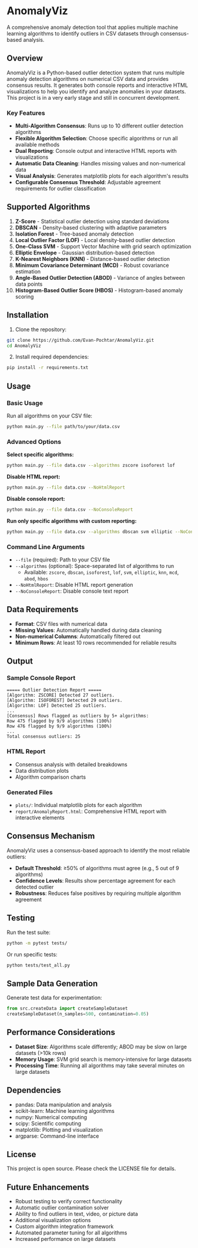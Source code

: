 # AnomalyViz

A comprehensive anomaly detection tool that applies multiple machine learning algorithms to identify outliers in CSV datasets through consensus-based analysis.

## Overview

AnomalyViz is a Python-based outlier detection system that runs multiple anomaly detection algorithms on numerical CSV data and provides consensus results. It generates both console reports and interactive HTML visualizations to help you identify and analyze anomalies in your datasets. This project is in a very early stage and still in concurrent development.

### Key Features

- **Multi-Algorithm Consensus**: Runs up to 10 different outlier detection algorithms
- **Flexible Algorithm Selection**: Choose specific algorithms or run all available methods
- **Dual Reporting**: Console output and interactive HTML reports with visualizations
- **Automatic Data Cleaning**: Handles missing values and non-numerical data
- **Visual Analysis**: Generates matplotlib plots for each algorithm's results
- **Configurable Consensus Threshold**: Adjustable agreement requirements for outlier classification

## Supported Algorithms

1. **Z-Score** - Statistical outlier detection using standard deviations
2. **DBSCAN** - Density-based clustering with adaptive parameters
3. **Isolation Forest** - Tree-based anomaly detection
4. **Local Outlier Factor (LOF)** - Local density-based outlier detection
5. **One-Class SVM** - Support Vector Machine with grid search optimization
6. **Elliptic Envelope** - Gaussian distribution-based detection
7. **K-Nearest Neighbors (KNN)** - Distance-based outlier detection
8. **Minimum Covariance Determinant (MCD)** - Robust covariance estimation
9. **Angle-Based Outlier Detection (ABOD)** - Variance of angles between data points
10. **Histogram-Based Outlier Score (HBOS)** - Histogram-based anomaly scoring

## Installation

1. Clone the repository:
```bash
git clone https://github.com/Evan-Pochtar/AnomalyViz.git
cd AnomalyViz
```

2. Install required dependencies:
```bash
pip install -r requirements.txt
```

## Usage

### Basic Usage

Run all algorithms on your CSV file:
```bash
python main.py --file path/to/your/data.csv
```

### Advanced Options

**Select specific algorithms:**
```bash
python main.py --file data.csv --algorithms zscore isoforest lof
```

**Disable HTML report:**
```bash
python main.py --file data.csv --NoHtmlReport
```

**Disable console report:**
```bash
python main.py --file data.csv --NoConsoleReport
```

**Run only specific algorithms with custom reporting:**
```bash
python main.py --file data.csv --algorithms dbscan svm elliptic --NoConsoleReport
```

### Command Line Arguments

- `--file` (required): Path to your CSV file
- `--algorithms` (optional): Space-separated list of algorithms to run
  - Available: `zscore`, `dbscan`, `isoforest`, `lof`, `svm`, `elliptic`, `knn`, `mcd`, `abod`, `hbos`
- `--NoHtmlReport`: Disable HTML report generation
- `--NoConsoleReport`: Disable console text report

## Data Requirements

- **Format**: CSV files with numerical data
- **Missing Values**: Automatically handled during data cleaning
- **Non-numerical Columns**: Automatically filtered out
- **Minimum Rows**: At least 10 rows recommended for reliable results

## Output

### Sample Console Report
```
===== Outlier Detection Report =====
[Algorithm: ZSCORE] Detected 27 outliers.
[Algorithm: ISOFOREST] Detected 29 outliers.
[Algorithm: LOF] Detected 25 outliers.
...
[Consensus] Rows flagged as outliers by 5+ algorithms:
Row 475 flagged by 9/9 algorithms (100%)
Row 476 flagged by 9/9 algorithms (100%)
...
Total consensus outliers: 25
```

### HTML Report
- Consensus analysis with detailed breakdowns
- Data distribution plots
- Algorithm comparison charts

### Generated Files
- `plots/`: Individual matplotlib plots for each algorithm
- `report/AnomalyReport.html`: Comprehensive HTML report with interactive elements

## Consensus Mechanism

AnomalyViz uses a consensus-based approach to identify the most reliable outliers:

- **Default Threshold**: ≥50% of algorithms must agree (e.g., 5 out of 9 algorithms)
- **Confidence Levels**: Results show percentage agreement for each detected outlier
- **Robustness**: Reduces false positives by requiring multiple algorithm agreement

## Testing

Run the test suite:
```bash
python -m pytest tests/
```

Or run specific tests:
```bash
python tests/test_all.py
```

## Sample Data Generation

Generate test data for experimentation:
```python
from src.createData import createSampleDataset
createSampleDataset(n_samples=500, contamination=0.05)
```

## Performance Considerations

- **Dataset Size**: Algorithms scale differently; ABOD may be slow on large datasets (>10k rows)
- **Memory Usage**: SVM grid search is memory-intensive for large datasets
- **Processing Time**: Running all algorithms may take several minutes on large datasets

## Dependencies

- pandas: Data manipulation and analysis
- scikit-learn: Machine learning algorithms
- numpy: Numerical computing
- scipy: Scientific computing
- matplotlib: Plotting and visualization
- argparse: Command-line interface

## License

This project is open source. Please check the LICENSE file for details.

## Future Enhancements

- Robust testing to verify correct functionality
- Automatic outlier contamination solver 
- Ability to find outliers in text, video, or picture data
- Additional visualization options
- Custom algorithm integration framework
- Automated parameter tuning for all algorithms
- Increased performance on large datasets
